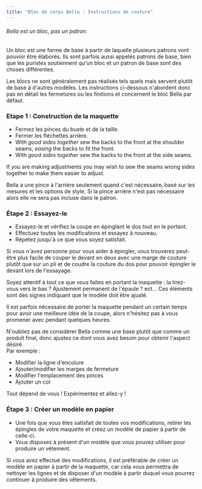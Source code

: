 ```yaml
---
title: "Bloc de corps Bella : Instructions de couture"
---
```


<Note>

###### Bella est un bloc, pas un patron.

Un bloc est une forme de base à partir de laquelle plusieurs patrons vont pouvoir être élaborés.
Ils sont parfois aussi appelés patrons de base, bien que les puristes soutiennent qu'un bloc et un patron de base sont des choses différentes.

Les blocs ne sont généralement pas réalisés tels quels mais servent plutôt de base à d'autres modèles. Les instructions ci-dessous n'abordent donc pas en détail les fermetures ou les finitions et concernent le bloc Bella par défaut.

</Note>

### Etape 1 : Construction de la maquette

- Fermez les pinces du buste et de la taille.
- Fermer les fléchettes arrière.
- With _good sides together_ sew the backs to the front at the shoulder seams, _easing_ the backs to fit the front.
- With _good sides together_ sew the backs to the front at the side seams.

<Tip>

If you are making adjustments you may wish to sew the seams wrong sides together to make them easier to adjust.

</Tip>

<Note>

Bella a une pince à l'arrière seulement quand c'est nécessaire, basé sur les mesures et les options de style.
Si la pince arrière n'est pas nécessaire alors elle ne sera pas incluse dans le patron.

</Note>

### Étape 2 : Essayez-le

- Essayez-le et vérifiez la coupe en épinglant le dos tout en le portant.
- Effectuez toutes les modifications et essayez à nouveau.
- Répétez jusqu'à ce que vous soyez satisfait.

<Tip>

Si vous n'avez personne pour vous aider à épingler, vous trouverez peut-être plus facile de couper le devant en deux avec une marge de couture plutôt que sur un pli et de coudre la couture du dos pour pouvoir épingler le devant lors de l'essayage.

Soyez attentif à tout ce que vous faites en portant la maquette : la tirez-vous vers le bas ? Ajustement permanent de l'épaule ? ect... Ces éléments sont des signes indiquant que le modèle doit être ajusté.

Il est parfois nécessaire de porter la maquette pendant un certain temps pour avoir une meilleure idée de la coupe, alors n'hésitez pas à vous promener avec pendant quelques heures.

</Tip>

<Note>

N'oubliez pas de considérer Bella comme une base plutôt que comme un produit final, donc ajustez ce dont vous avez besoin pour obtenir l'aspect désiré.  
Par exemple :

- Modifier la ligne d'encolure
- Ajouter/modifier les marges de fermeture
- Modifier l'emplacement des pinces
- Ajouter un col

Tout dépend de vous ! Expérimentez et allez-y !

</Note>

### Étape 3 : Créer un modèle en papier

- Une fois que vous êtes satisfait de toutes vos modifications, retirer les épingles de votre maquette et créez un modèle de papier à partir de celle-ci.
- Vous disposez à présent d'un modèle que vous pouvez utiliser pour produire un vêtement.

<Note>

Si vous avez effectué des modifications, il est préférable de créer un modèle en papier à partir de la maquette, car cela vous permettra de nettoyer les lignes et de disposer d'un modèle à partir duquel vous pourrez continuer à produire des vêtements.

</Note>
